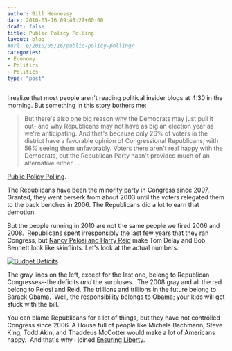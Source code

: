```yaml
---
author: Bill Hennessy
date: 2010-05-16 09:48:27+00:00
draft: false
title: Public Policy Polling
layout: blog
#url: e/2010/05/16/public-policy-polling/
categories:
- Economy
- Politics
- Politics
type: "post"
---
```


I realize that most people aren't reading political insider blogs at 4:30 in the morning. But something in this story bothers me:


> But there's also one big reason why the Democrats may just pull it out- and why Republicans may not have as big an election year as we're anticipating. And that's because only 26% of voters in the district have a favorable opinion of Congressional Republicans, with 56% seeing them unfavorably. Voters there aren't real happy with the Democrats, but the Republican Party hasn't provided much of an alternative either . . . 

[Public Policy Polling](https://publicpolicypolling.blogspot.com/).


The Republicans have been the minority party in Congress since 2007. Granted, they went berserk from about 2003 until the voters relegated them to the back benches in 2006. The Republicans did a lot to earn that demotion.

But the people running in 2010 are not the same people we fired 2006 and 2008.  Republicans spent irresponsibly the last few years that they ran Congress, but [Nancy Pelosi and Harry Reid](https://gatewaypundit.firstthings.com/2010/05/revealed-obama-pelosi-economic-disaster-worse-than-once-thought/) make Tom Delay and Bob Bennett look like skinflints. Let's look at the actual numbers.


[![Budget Deficits](https://hennessysview.com/wp-content/uploads/2010/05/WP_Obama_deficits.gif)
](https://publicpolicypolling.blogspot.com/)




The gray lines on the left, except for the last one, belong to Republican Congresses--the deficits _and_ the surpluses.  The 2008 gray and all the red belong to Pelosi and Reid. The trillions and trillions in the future belong to Barack Obama.  Well, the responsibility belongs to Obama; your kids will get stuck with the bill.




You can blame Republicans for a lot of things, but they have not controlled Congress since 2006. A House full of people like Michele Bachmann, Steve King, Todd Akin, and Thaddeus McCotter would make a lot of Americans happy.  And that's why I joined [Ensuring Liberty](https://libertycaucus.net).
